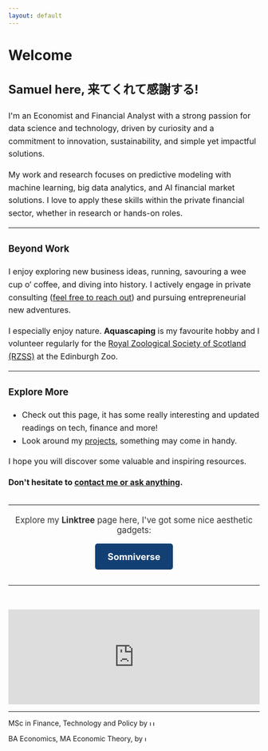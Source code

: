 ```yaml
---
layout: default
---
```

# Welcome

<section style="font-size: 1rem; line-height: 1.6; margin-bottom: 2rem;">

<h2> Samuel here, 来てくれて感謝する! </h2>

I'm an Economist and Financial Analyst with a strong passion for data science and technology, driven by curiosity and a commitment to innovation, sustainability, and simple yet impactful solutions.

My work and research focuses on predictive modeling with machine learning, big data analytics, and AI financial market solutions. 
I love to apply these skills within the private financial sector, whether in research or hands-on roles.

---

### Beyond Work

I enjoy exploring new business ideas, running, savouring a wee cup o’ coffee, and diving into history. I actively engage in private consulting ([feel free to reach out](https://GregSom-MSc.github.io/contact)) and pursuing entrepreneurial new adventures.

I especially enjoy nature. **Aquascaping** is my favourite hobby and I volunteer regularly for the [Royal Zoological Society of Scotland (RZSS)](https://www.rzss.org.uk) at the Edinburgh Zoo.

---

### Explore More

- Check out this page, it has some really interesting and updated readings on tech, finance and more!
- Look around my [projects](https://GregSom-MSc.github.io/research), something may come in handy.

I hope you will discover some valuable and inspiring resources.
    
**Don't hesitate to [contact me or ask anything](https://GregSom-MSc.github.io/contact).**

</section>
    
<hr>
<div style="text-align: center; margin-top: 20px;">
    <p style="font-size: 1.2em; color: #333;">Explore my <strong>Linktree</strong> page here, I've got some nice aesthetic gadgets: </p>
    <a href="https://linktr.ee/somniverse" target="_blank"
       style="display: inline-block; padding: 15px 25px; cursor: pointer; background-color: #134074; color: white; text-decoration: none; font-size: 1.3em; border-radius: 5px; font-weight: bold;">
        Somniverse
    </a>
</div>
<br>
<hr>
<br><br>

<div style="text-align: center;">
    <iframe src="https://ghchart.rshah.org/GregSom-MSc" frameborder="0" scrolling="50" width="100%" height="190px" style="max-width: 600px; margin: auto;"></iframe>
</div>
<hr>

<p>
  MSc in Finance, Technology and Policy by  <a href="https://www.ed.ac.uk/"></a>
  <img src="https://tinderboxcollective.org/wp-content/uploads/2020/11/UoE-Stacked-Colour-white-background-logo.png" alt="UoE Logo" height="10">
</p>
<p>
  BA Economics, MA Economic Theory, by  <a href="https://www.itam.mx/en"></a>
  <img src="https://upload.wikimedia.org/wikipedia/commons/thumb/d/d9/Logo_del_ITAM.svg/640px-Logo_del_ITAM.svg.png" alt="ITAM Logo" height="10">
</p>

